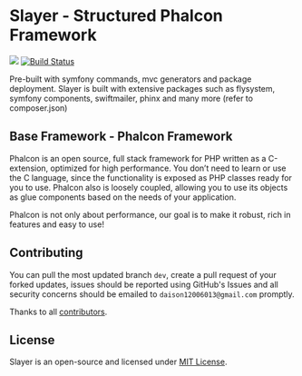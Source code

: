 Slayer - Structured Phalcon Framework
=====================================

<img src="http://phalconist.com/phalconslayer/slayer/default.svg"> [![Build Status](https://travis-ci.org/phalconslayer/slayer.svg?branch=master)](https://travis-ci.org/phalconslayer/slayer)

Pre-built with symfony commands, mvc generators and package deployment. Slayer is built with extensive packages such as flysystem, symfony components, swiftmailer, phinx and many more (refer to composer.json)

## Base Framework - Phalcon Framework

Phalcon is an open source, full stack framework for PHP written as a C-extension, optimized for high performance. You don’t need to learn or use the C language, since the functionality is exposed as PHP classes ready for you to use. Phalcon also is loosely coupled, allowing you to use its objects as glue components based on the needs of your application.

Phalcon is not only about performance, our goal is to make it robust, rich in features and easy to use!

## Contributing

You can pull the most updated branch ``dev``, create a pull request of your forked updates, issues should be reported using GitHub's Issues and all security concerns should be emailed to ``daison12006013@gmail.com`` promptly.

Thanks to all [contributors](https://github.com/phalconslayer/slayer/graphs/contributors).

## License

Slayer is an open-source and licensed under [MIT License](http://opensource.org/licenses/MIT).
